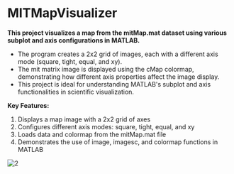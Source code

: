 # MITMapVisualizer
**This project visualizes a map from the mitMap.mat dataset using various subplot and axis configurations in MATLAB.**


- The program creates a 2x2 grid of images, each with a different axis mode (square, tight, equal, and xy).
- The mit matrix image is displayed using the cMap colormap, demonstrating how different axis properties affect the image display.
- This project is ideal for understanding MATLAB's subplot and axis functionalities in scientific visualization.

**Key Features:**
1) Displays a map image with a 2x2 grid of axes
2) Configures different axis modes: square, tight, equal, and xy
3) Loads data and colormap from the mitMap.mat file
4) Demonstrates the use of image, imagesc, and colormap functions in MATLAB

   

![2](https://github.com/user-attachments/assets/578853da-339b-4391-b90b-d6cd336ed299)
